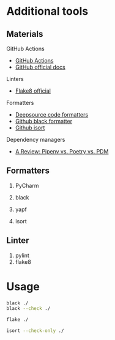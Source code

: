 # Additional tools

## Materials
GitHub Actions
- [GitHub Actions](https://github.com/actions/setup-python)
- [GitHub official docs](https://docs.github.com/en/actions/automating-builds-and-tests/building-and-testing-nodejs-or-python?langId=py)

Linters
- [Flake8 official](https://flake8.pycqa.org/en/latest/)

Formatters
- [Deepsource code formatters](https://deepsource.io/blog/python-code-formatters/)
- [Github black formatter](https://github.com/psf/black)
- [Github isort](https://github.com/PyCQA/isort)

Dependency managers
- [A Review: Pipenv vs. Poetry vs. PDM](https://dev.to/frostming/a-review-pipenv-vs-poetry-vs-pdm-39b4#:~:text=Pipenv%20uses%20a%20very%20different,with%20the%20lock%20file%20existing.)


## Formatters

1. PyCharm
2. black
3. yapf

4. isort

## Linter
1. pylint
2. flake8


# Usage

```bash
black ./
black --check ./

flake ./

isort --check-only ./
```
